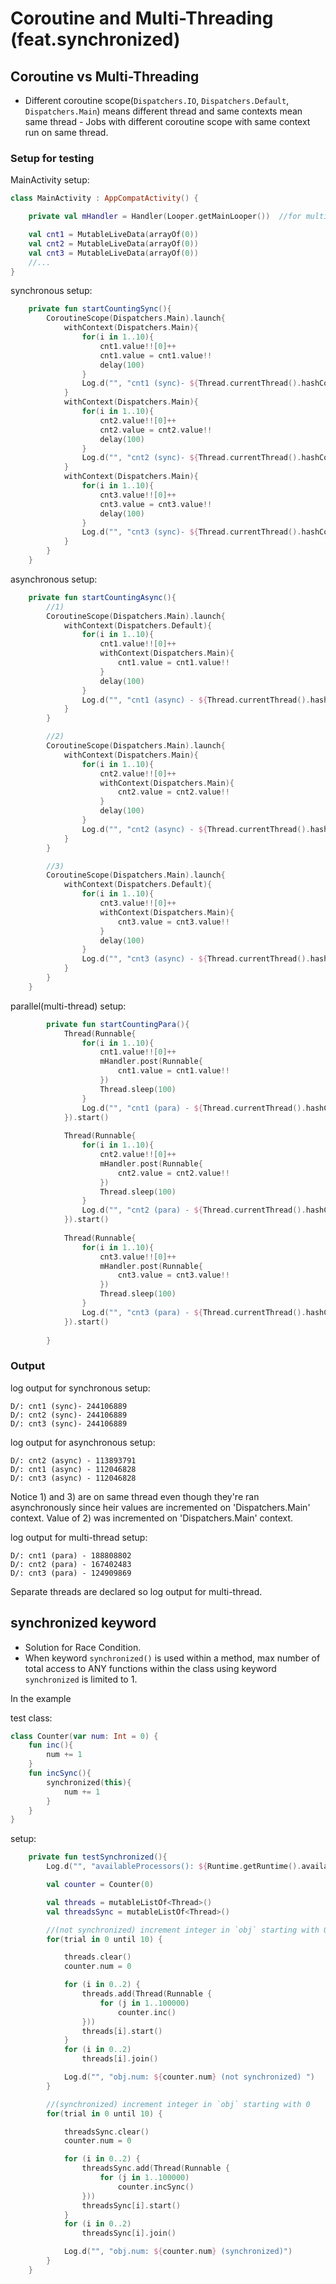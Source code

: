 # Coroutine and Multi-Threading (feat.synchronized)

## Coroutine vs Multi-Threading
* Different coroutine scope(`Dispatchers.IO`, `Dispatchers.Default`, `Dispatchers.Main`) means different thread
and same contexts mean same thread - Jobs with different coroutine scope with same context run on same thread.

### Setup for testing

MainActivity setup:
```kotlin
class MainActivity : AppCompatActivity() {

    private val mHandler = Handler(Looper.getMainLooper())  //for multi-threading

    val cnt1 = MutableLiveData(arrayOf(0))
    val cnt2 = MutableLiveData(arrayOf(0))
    val cnt3 = MutableLiveData(arrayOf(0))
    //...
}
```

synchronous setup:
```kotlin
    private fun startCountingSync(){
        CoroutineScope(Dispatchers.Main).launch{
            withContext(Dispatchers.Main){
                for(i in 1..10){
                    cnt1.value!![0]++
                    cnt1.value = cnt1.value!!
                    delay(100)
                }
                Log.d("", "cnt1 (sync)- ${Thread.currentThread().hashCode()}")
            }
            withContext(Dispatchers.Main){
                for(i in 1..10){
                    cnt2.value!![0]++
                    cnt2.value = cnt2.value!!
                    delay(100)
                }
                Log.d("", "cnt2 (sync)- ${Thread.currentThread().hashCode()}")
            }
            withContext(Dispatchers.Main){
                for(i in 1..10){
                    cnt3.value!![0]++
                    cnt3.value = cnt3.value!!
                    delay(100)
                }
                Log.d("", "cnt3 (sync)- ${Thread.currentThread().hashCode()}")
            }
        }
    }
```

asynchronous setup:
```kotlin
    private fun startCountingAsync(){
        //1)
        CoroutineScope(Dispatchers.Main).launch{
            withContext(Dispatchers.Default){
                for(i in 1..10){
                    cnt1.value!![0]++
                    withContext(Dispatchers.Main){
                        cnt1.value = cnt1.value!!
                    }
                    delay(100)
                }
                Log.d("", "cnt1 (async) - ${Thread.currentThread().hashCode()}")
            }
        }

        //2)
        CoroutineScope(Dispatchers.Main).launch{
            withContext(Dispatchers.Main){
                for(i in 1..10){
                    cnt2.value!![0]++
                    withContext(Dispatchers.Main){
                        cnt2.value = cnt2.value!!
                    }
                    delay(100)
                }
                Log.d("", "cnt2 (async) - ${Thread.currentThread().hashCode()}")
            }
        }

        //3)
        CoroutineScope(Dispatchers.Main).launch{
            withContext(Dispatchers.Default){
                for(i in 1..10){
                    cnt3.value!![0]++
                    withContext(Dispatchers.Main){
                        cnt3.value = cnt3.value!!
                    }
                    delay(100)
                }
                Log.d("", "cnt3 (async) - ${Thread.currentThread().hashCode()}")
            }
        }
    }
```

parallel(multi-thread) setup:
```kotlin
        private fun startCountingPara(){
            Thread(Runnable{
                for(i in 1..10){
                    cnt1.value!![0]++
                    mHandler.post(Runnable{
                        cnt1.value = cnt1.value!!
                    })
                    Thread.sleep(100)
                }
                Log.d("", "cnt1 (para) - ${Thread.currentThread().hashCode()}")
            }).start()
    
            Thread(Runnable{
                for(i in 1..10){
                    cnt2.value!![0]++
                    mHandler.post(Runnable{
                        cnt2.value = cnt2.value!!
                    })
                    Thread.sleep(100)
                }
                Log.d("", "cnt2 (para) - ${Thread.currentThread().hashCode()}")
            }).start()
    
            Thread(Runnable{
                for(i in 1..10){
                    cnt3.value!![0]++
                    mHandler.post(Runnable{
                        cnt3.value = cnt3.value!!
                    })
                    Thread.sleep(100)
                }
                Log.d("", "cnt3 (para) - ${Thread.currentThread().hashCode()}")
            }).start()
    
        }
```

### Output

log output for synchronous setup:
```
D/: cnt1 (sync)- 244106889
D/: cnt2 (sync)- 244106889
D/: cnt3 (sync)- 244106889
```

log output for asynchronous setup:
```
D/: cnt2 (async) - 113893791
D/: cnt1 (async) - 112046828
D/: cnt3 (async) - 112046828
```

Notice 1) and 3) are on same thread even though they're ran asynchronously since heir values are incremented on 'Dispatchers.Main' context.
Value of 2) was incremented on 'Dispatchers.Main' context.

log output for multi-thread setup:
```
D/: cnt1 (para) - 188808802
D/: cnt2 (para) - 167402483
D/: cnt3 (para) - 124909869
```

Separate threads are declared so log output for multi-thread.

## synchronized keyword
* Solution for Race Condition.
* When keyword `synchronized()` is used within a method, max number of total access to ANY functions within the class using keyword `synchronized` is limited to 1.

In the example

test class:
```kotlin
class Counter(var num: Int = 0) {
    fun inc(){
        num += 1
    }
    fun incSync(){
        synchronized(this){
            num += 1
        }
    }
}
```

setup:
```kotlin
    private fun testSynchronized(){
        Log.d("", "availableProcessors(): ${Runtime.getRuntime().availableProcessors()}")

        val counter = Counter(0)

        val threads = mutableListOf<Thread>()
        val threadsSync = mutableListOf<Thread>()

        //(not synchronized) increment integer in `obj` starting with 0
        for(trial in 0 until 10) {

            threads.clear()
            counter.num = 0

            for (i in 0..2) {
                threads.add(Thread(Runnable {
                    for (j in 1..100000)
                        counter.inc()
                }))
                threads[i].start()
            }
            for (i in 0..2)
                threads[i].join()

            Log.d("", "obj.num: ${counter.num} (not synchronized) ")
        }

        //(synchronized) increment integer in `obj` starting with 0
        for(trial in 0 until 10) {

            threadsSync.clear()
            counter.num = 0

            for (i in 0..2) {
                threadsSync.add(Thread(Runnable {
                    for (j in 1..100000)
                        counter.incSync()
                }))
                threadsSync[i].start()
            }
            for (i in 0..2)
                threadsSync[i].join()

            Log.d("", "obj.num: ${counter.num} (synchronized)")
        }
    }
```

